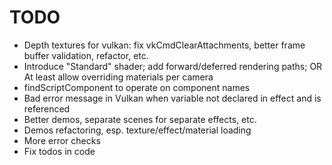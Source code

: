 # TODO

* Depth textures for vulkan: fix vkCmdClearAttachments, better frame buffer validation, refactor, etc.
* Introduce "Standard" shader; add forward/deferred rendering paths;
OR
At least allow overriding materials per camera
* findScriptComponent to operate on component names
* Bad error message in Vulkan when variable not declared in effect and is referenced
* Better demos, separate scenes for separate effects, etc.
* Demos refactoring, esp. texture/effect/material loading
* More error checks
* Fix todos in code